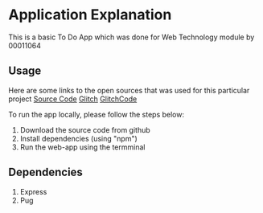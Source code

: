 # Application Explanation


This is a basic To Do App which was done for Web Technology module by 00011064

## Usage

Here are some links to the open sources that was used for this particular project
[Source Code](https://github.com/Ismoiljon2001/WebTechCW2.git)
[Glitch]()
[GlitchCode]()

To run the app locally, please follow the steps below:

1) Download the source code from github
2) Install dependencies (using "npm")
3) Run the web-app using the termminal

## Dependencies

1) Express
2) Pug
